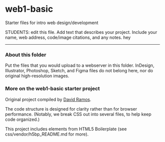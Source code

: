 # web1-basic

Starter files for intro web design/development

STUDENTS: edit this file. Add text that describes your project. Include your name, web address, code/image citations, and any notes.
hey


***

### About this folder

Put the files that you would upload to a webserver in this folder. InDesign, Illustrator, Photoshop, Sketch, and Figma files do not belong here, nor do original high-resolution images.

### More on the web1-basic starter project

Original project compiled by [David Ramos](http://imaginaryterrain.com).

The code structure is designed for clarity rather than for browser performance. (Notably, we break CSS out into several files, to help keep code organized.)

This project includes elements from HTML5 Boilerplate (see css/vendor/h5bp_README.md for more).
